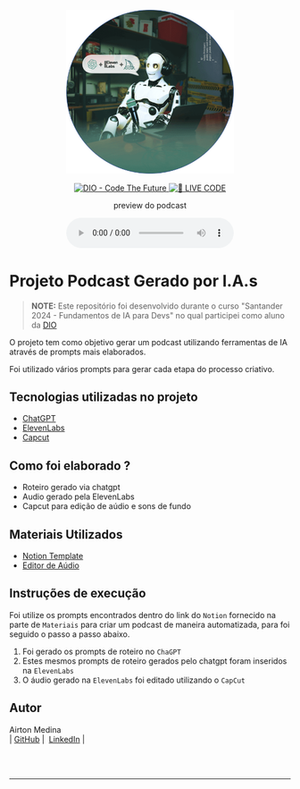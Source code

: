<p align="center">
<img 
    src="./assets/cover.png"
    width="300"
/>
</p>

<p align="center">
<a href="https://dio.me/">
    <img 
        src="https://img.shields.io/badge/DIO-Code_The_Future-28DA77?logo=youtube" 
        alt="DIO - Code The Future">
</a>
<a href="https://dio.me/">
<img 
    src="https://img.shields.io/badge/🔴_LIVE_CODE-FF5E72" 
    alt="🔴 LIVE CODE">
</a>
</p>

<p align="center">
    preview do podcast
</p>

<div align="center">
    <audio src="output/podcast_editado.MP3" controls title="Podcast editado"></audio>
</div>

# Projeto Podcast Gerado por I.A.s


 > **NOTE:** Este repositório foi desenvolvido durante o curso "Santander 2024 - Fundamentos de IA para Devs" no qual participei como aluno da [DIO](https://dio.me)

O projeto tem como objetivo gerar um podcast utilizando ferramentas de IA através de prompts mais elaborados.

Foi utilizado vários prompts para gerar cada etapa do processo criativo.

## Tecnologias utilizadas no projeto

- [ChatGPT](https://chat.openai.com/)
- [ElevenLabs](https://beta.elevenlabs.io/)
- [Capcut](https://www.capcut.com/pt-br/)

## Como foi elaborado ?

- Roteiro gerado via chatgpt
- Audio gerado pela ElevenLabs
- Capcut para edição de aúdio e sons de fundo

## Materiais Utilizados

- [Notion Template](https://helpful-jump-17b.notion.site/PAS-Podcast-AI-Studio-210489e15d7a4a73b743bb159e45d06f?pvs=4)
- [Editor de Aúdio](https://www.capcut.com/editor?from_page=landing_page&__action_from=picture_V%C3%ADdeos%20profissionais%20em%20minutos,%20n%C3%A3o%20em%20horas.)


## Instruções de execução

Foi utilize os prompts encontrados dentro do link do `Notion` fornecido na parte de `Materiais` para criar um podcast de maneira automatizada, para foi seguido o passo a passo abaixo.

1. Foi gerado os prompts de roteiro no `ChaGPT`
2. Estes mesmos prompts de roteiro gerados pelo chatgpt foram inseridos na `ElevenLabs`
3. O áudio gerado na `ElevenLabs` foi editado utilizando o `CapCut`

## Autor

<p>
Airton Medina<br> 
|&nbsp;<a href="https://github.com/Blind4rch3r">GitHub</a>&nbsp;|&nbsp;
<a href="www.linkedin.com/in/airtonmedina">LinkedIn</a>&nbsp;|&nbsp;
</p>
<br/><br/>

---
